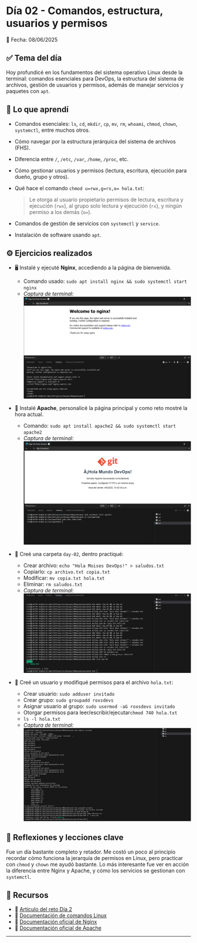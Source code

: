 # Día 02 - Comandos, estructura, usuarios y permisos

📅 Fecha: 08/06/2025

## ✅ Tema del día

Hoy profundicé en los fundamentos del sistema operativo Linux desde la terminal: comandos esenciales para DevOps, la estructura del sistema de archivos, gestión de usuarios y permisos, además de manejar servicios y paquetes con `apt`.

## 🧠 Lo que aprendí

* Comandos esenciales: `ls`, `cd`, `mkdir`, `cp`, `mv`, `rm`, `whoami`, `chmod`, `chown`, `systemctl`, entre muchos otros.
* Cómo navegar por la estructura jerárquica del sistema de archivos (FHS).
* Diferencia entre `/`, `/etc`, `/var`, `/home`, `/proc`, etc.
* Cómo gestionar usuarios y permisos (lectura, escritura, ejecución para dueño, grupo y otros).
* Qué hace el comando `chmod u=rwx,g=rx,o= hola.txt`:

  > Le otorga al usuario propietario permisos de lectura, escritura y ejecución (`rwx`), al grupo solo lectura y ejecución (`rx`), y ningún permiso a los demás (`o=`).
* Comandos de gestión de servicios con `systemctl` y `service`.
* Instalación de software usando `apt`.

## ⚙️ Ejercicios realizados

* 🖥️ Instalé y ejecuté **Nginx**, accediendo a la página de bienvenida.

  * Comando usado: `sudo apt install nginx && sudo systemctl start nginx`
  * *Captura de terminal:
  ![Instalar Ngix](/assets/day-02/terminal_ngix.png "Instalar Ngix")*
* 🔧 Instalé **Apache**, personalicé la página principal y como reto mostré la hora actual.

  * Comando: `sudo apt install apache2 && sudo systemctl start apache2`
  * *Captura de terminal:
  ![Instalar Apache](/assets/day-02/terminal_apache.png "Instalar Apache")*
* 📂 Creé una carpeta `day-02`, dentro practiqué:

  * Crear archivo: `echo "Hola Moises DevOps!" > saludos.txt`
  * Copiarlo: `cp archivo.txt copia.txt`
  * Modificar: `mv copia.txt hola.txt`
  * Eliminar: `rm saludos.txt`
  * *Captura de terminal:
  ![Terminal Day 2](/assets/day-02/terminal_day2.png "Terminal Day 2")*
* 👤 Creé un usuario y modifiqué permisos para el archivo `hola.txt`:

  * Crear usuario: `sudo adduser invitado`
  * Crear grupo: `sudo groupadd roxsdevs`
  * Asignar usuario al grupo: `sudo usermod -aG roxsdevs invitado`
  * Otorgar permisos para leer/escribir/ejecutar`chmod 740 hola.txt`
  * `ls -l hola.txt`
  * *Captura de terminal:
  ![Terminal new user](/assets/day-02/terminal_new_user.png "Terminal new user")*

## 💭 Reflexiones y lecciones clave

Fue un día bastante completo y retador. Me costó un poco al principio recordar cómo funciona la jerarquía de permisos en Linux, pero practicar con `chmod` y `chown` me ayudó bastante. Lo más interesante fue ver en acción la diferencia entre Nginx y Apache, y cómo los servicios se gestionan con `systemctl`.

## 📎 Recursos

* 🧠 [Artículo del reto Día 2](https://90daysdevops.295devops.com/semana-01/dia2#-desplegando-un-hola-mundo-en-apache)
* 📄 [Documentación de comandos Linux](https://linux.die.net/man/)
* 📄 [Documentación oficial de Nginx](https://nginx.org/en/docs/)
* 📄 [Documentación oficial de Apache](https://httpd.apache.org/docs/)

---

